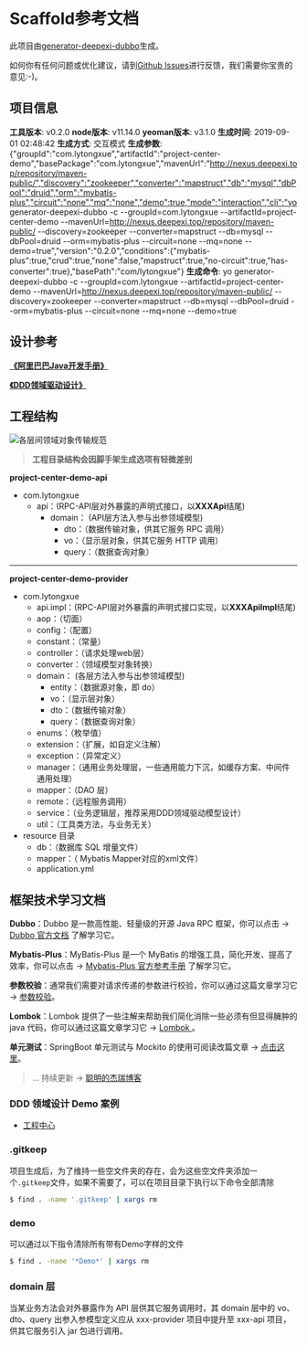 # Scaffold参考文档

此项目由[generator-deepexi-dubbo](https://github.com/deepexi/generator-deepexi-dubbo)生成。

如何你有任何问题或优化建议，请到[Github Issues](https://github.com/deepexi/generator-deepexi-dubbo/issues)进行反馈，我们需要你宝贵的意见:-)。

## 项目信息

**工具版本**: v0.2.0
**node版本**: v11.14.0
**yeoman版本**: v3.1.0
**生成时间**: 2019-09-01 02:48:42
**生成方式**: 交互模式
**生成参数**: {"groupId":"com.lytongxue","artifactId":"project-center-demo","basePackage":"com.lytongxue","mavenUrl":"http://nexus.deepexi.top/repository/maven-public/","discovery":"zookeeper","converter":"mapstruct","db":"mysql","dbPool":"druid","orm":"mybatis-plus","circuit":"none","mq":"none","demo":true,"mode":"interaction","cli":"yo generator-deepexi-dubbo -c --groupId=com.lytongxue --artifactId=project-center-demo --mavenUrl=http://nexus.deepexi.top/repository/maven-public/ --discovery=zookeeper --converter=mapstruct --db=mysql --dbPool=druid --orm=mybatis-plus --circuit=none --mq=none --demo=true","version":"0.2.0","conditions":{"mybatis-plus":true,"crud":true,"none":false,"mapstruct":true,"no-circuit":true,"has-converter":true},"basePath":"com/lytongxue"}
**生成命令**: yo generator-deepexi-dubbo -c --groupId=com.lytongxue --artifactId=project-center-demo --mavenUrl=http://nexus.deepexi.top/repository/maven-public/ --discovery=zookeeper --converter=mapstruct --db=mysql --dbPool=druid --orm=mybatis-plus --circuit=none --mq=none --demo=true

## 设计参考

**[《阿里巴巴Java开发手册》](https://yq.aliyun.com/download/2719)**

**[《DDD领域驱动设计》]()**

## 工程结构

![各层间领域对象传输规范](https://user-gold-cdn.xitu.io/2019/8/26/16cccf2506ff510c?w=620&h=643&f=png&s=53699)

> **工程目录结构会因脚手架生成选项有轻微差别**

**project-center-demo-api**

- com.lytongxue
  - api：(RPC-API层对外暴露的声明式接口，以**XXXApi**结尾)
    - domain： (API层方法入参与出参领域模型)
      - dto：（数据传输对象，供其它服务 RPC 调用）
      - vo：（显示层对象，供其它服务  HTTP  调用）
      - query：（数据查询对象）

------

**project-center-demo-provider**

- com.lytongxue
  - api.impl：(RPC-API层对外暴露的声明式接口实现，以**XXXApiImpl**结尾)
  - aop：（切面）
  - config：（配置）
  - constant：（常量）
  - controller：（请求处理web层）
  - converter：（领域模型对象转换）
  - domain： (各层方法入参与出参领域模型)
    - entity：（数据源对象，即 do）
    - vo：（显示层对象）
    - dto：（数据传输对象）
    - query：（数据查询对象）
  - enums：（枚举值）
  - extension：（扩展，如自定义注解）
  - exception：（异常定义）
  - manager：（通用业务处理层，一些通用能力下沉，如缓存方案、中间件通用处理）
  - mapper：（DAO 层）
  - remote：（远程服务调用）
  - service：（业务逻辑层，推荐采用DDD领域驱动模型设计）
  - util：（工具类方法，与业务无关）
- resource 目录
  - db：（数据库 SQL 增量文件）
  - mapper：（ Mybatis Mapper对应的xml文件）
  - application.yml
  
## 框架技术学习文档

**Dubbo**：Dubbo 是一款高性能、轻量级的开源 Java RPC 框架，你可以点击 → [Dubbo 官方文档](http://dubbo.apache.org/zh-cn/docs/user/preface/background.html) 了解学习它。

**Mybatis-Plus**：MyBatis-Plus 是一个 MyBatis 的增强工具，简化开发、提高了效率，你可以点击 → [Mybatis-Plus 官方参考手册](https://mp.baomidou.com/guide/) 了解学习它。

**参数校验**：通常我们需要对请求传递的参数进行校验，你可以通过这篇文章学习它 →  [参数校验](https://juejin.im/post/5d6b5a5af265da03be48f14a)。

**Lombok**：Lombok 提供了一些注解来帮助我们简化消除一些必须有但显得臃肿的 java 代码，你可以通过这篇文章学习它 → [Lombok ](https://juejin.im/post/5d5c182df265da03f66dc353)。

**单元测试**：SpringBoot 单元测试与 Mockito 的使用可阅读改篇文章 → [点击这里](https://juejin.im/post/5d62cc3ee51d45620b21c3e9)。

> ... 持续更新 ->  [聪明的杰瑞博客](https://juejin.im/user/5bd1c4886fb9a05cd777874a)

### DDD 领域设计 Demo 案例

- [工程中心]()

### .gitkeep

项目生成后，为了维持一些空文件夹的存在，会为这些空文件夹添加一个`.gitkeep`文件，如果不需要了，可以在项目目录下执行以下命令全部清除

```bash
$ find . -name '.gitkeep' | xargs rm
```

### demo

可以通过以下指令清除所有带有Demo字样的文件

```bash
$ find . -name '*Demo*' | xargs rm
```

### domain 层

当某业务方法会对外暴露作为 API 层供其它服务调用时，其 domain 层中的 vo、dto、query 出参入参模型定义应从 xxx-provider 项目中提升至 xxx-api 项目，供其它服务引入 jar 包进行调用。
